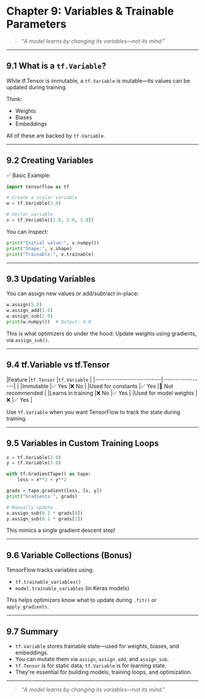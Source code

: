 # Chapter 9: Variables & Trainable Parameters

> “*A model learns by changing its variables—not its mind*.”

---

## 9.1 What is a `tf.Variable`?  

While tf.Tensor is immutable, a `tf.Variable` is mutable—its values can be updated during training.

Think:
- Weights  
- Biases  
- Embeddings

All of these are backed by `tf.Variable`.

---

## 9.2 Creating Variables

✅ Basic Example:
```python
import tensorflow as tf

# Create a scalar variable
w = tf.Variable(3.0)

# Vector variable
v = tf.Variable([1.0, 2.0, 3.0])
```
You can inspect:
```python
print("Initial value:", v.numpy())
print("Shape:", v.shape)
print("Trainable:", v.trainable)
```

---

## 9.3 Updating Variables

You can assign new values or add/subtract in-place:
```python
w.assign(5.0)
w.assign_add(1.0)
w.assign_sub(2.0)
print(w.numpy())  # Output: 4.0
```

This is what optimizers do under the hood:
Update weights using gradients, via `assign_sub()`.

---

## 9.4 tf.Variable vs tf.Tensor

|Feature	                |`tf.Tensor`	      |`tf.Variable`              |
|---------------------------|-----------------|                         |
|Immutable	                |✅ Yes	        |❌ No                    |
|Used for constants	        |✅ Yes	        |🚫 Not recommended       |
|Learns in training	        |❌ No	        |✅ Yes                   |
|Used for model weights	    |❌	            |✅ Yes                   |

Use `tf.Variable` when you want TensorFlow to track the state during training.

---

## 9.5 Variables in Custom Training Loops

```python
x = tf.Variable(2.0)
y = tf.Variable(3.0)

with tf.GradientTape() as tape:
    loss = x**2 + y**2

grads = tape.gradient(loss, [x, y])
print("Gradients:", grads)

# Manually update
x.assign_sub(0.1 * grads[0])
y.assign_sub(0.1 * grads[1])
```
This mimics a single gradient descent step!

---

## 9.6 Variable Collections (Bonus)

TensorFlow tracks variables using:

- `tf.trainable_variables()`
- `model.trainable_variables` (in Keras models)

This helps optimizers know what to update during `.fit()` or `apply_gradients`.

---

## 9.7 Summary

- `tf.Variable` stores trainable state—used for weights, biases, and embeddings.  
- You can mutate them via `assign`, `assign_add`, and `assign_sub`.  
- `tf.Tensor` is for static data, `tf.Variable` is for learning state.  
- They're essential for building models, training loops, and optimization.

---

> “*A model learns by changing its variables—not its mind*.”
